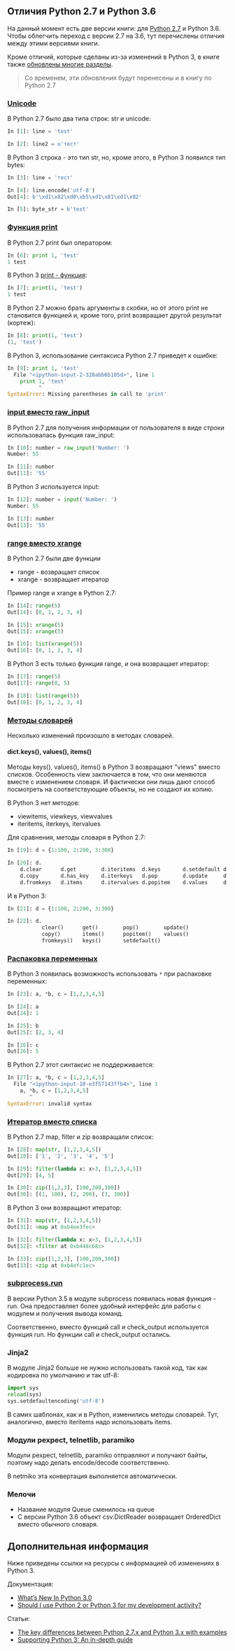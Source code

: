 ## Отличия Python 2.7 и Python 3.6

На данный момент есть две версии книги: для [Python 2.7](https://natenka.gitbooks.io/pyneng/content/v/python2.7/) и Python 3.6.
Чтобы облегчить переход с версии 2.7 на 3.6, тут перечислены отличия между этими версиями книги.

Кроме отличий, которые сделаны из-за изменений в Python 3, в книге также [обновлены многие разделы](https://natenka.github.io/pyneng/pyneng-book-updated-to-python-3.6/).

> Со временем, эти обновления будут перенесены и в книгу по Python 2.7

### [Unicode](./unicode/README.md)

В Python 2.7 было два типа строк: str и unicode:
```python
In [1]: line = 'test'

In [2]: line2 = u'тест'
```

В Python 3 строка - это тип str, но, кроме этого, в Python 3 появился тип bytes:
```python
In [3]: line = 'тест'

In [4]: line.encode('utf-8')
Out[4]: b'\xd1\x82\xd0\xb5\xd1\x81\xd1\x82'

In [5]: byte_str = b'test'
```

### [Функция print](../07_functions/useful_functions/print.md)

В Python 2.7 print был оператором:
```python
In [6]: print 1, 'test'
1 test
```

В Python 3 [print - функция](../07_functions/useful_functions/print.md):
```python
In [7]: print(1, 'test')
1 test
```

В Python 2.7 можно брать аргументы в скобки, но от этого print не становится функцией и, кроме того, print возвращает другой результат (кортеж):
```python
In [8]: print(1, 'test')
(1, 'test')
```

В Python 3, использование синтаксиса Python 2.7 приведет к ошибке:
```python
In [9]: print 1, 'test'
  File "<ipython-input-2-328abb6b105d>", line 1
    print 1, 'test'
          ^
SyntaxError: Missing parentheses in call to 'print'
```

### [input вместо raw_input](../04_basic_scripts/2_user_input.md)

В Python 2.7 для получения информации от пользователя в виде строки использовалась функция raw_input:
```python
In [10]: number = raw_input('Number: ')
Number: 55

In [11]: number
Out[11]: '55'
```

В Python 3 используется input:
```python
In [12]: number = input('Number: ')
Number: 55

In [13]: number
Out[13]: '55'
```

### [range вместо xrange](../07_functions/useful_functions/range.md)

В Python 2.7 были две функции
* range - возвращает список
* xrange - возвращает итератор

Пример range и xrange в Python 2.7:
```python
In [14]: range(5)
Out[14]: [0, 1, 2, 3, 4]

In [15]: xrange(5)
Out[15]: xrange(5)

In [16]: list(xrange(5))
Out[16]: [0, 1, 2, 3, 4]
```

В Python 3 есть только функция range, и она возвращает итератор:
```python
In [17]: range(5)
Out[17]: range(0, 5)

In [18]: list(range(5))
Out[18]: [0, 1, 2, 3, 4]
```


### [Методы словарей](../03_data_structures/6a_dict_methods.md)

Несколько изменений произошло в методах словарей.

#### dict.keys(), values(), items()

Методы keys(), values(), items() в Python 3 возвращают "views" вместо списков.
Особенность view заключается в том, что они меняются вместе с изменением словаря.
И фактически они лишь дают способ посмотреть на соответствующие объекты, но не создают их копию.

В Python 3 нет методов:
* viewitems, viewkeys, viewvalues
* iteritems, iterkeys, itervalues

Для сравнения, методы словаря в Python 2.7:
```python
In [19]: d = {1:100, 2:200, 3:300}

In [20]: d.
    d.clear      d.get        d.iteritems  d.keys       d.setdefault d.viewitems
    d.copy       d.has_key    d.iterkeys   d.pop        d.update     d.viewkeys
    d.fromkeys   d.items      d.itervalues d.popitem    d.values     d.viewvalues
```

И в Python 3:
```python
In [21]: d = {1:100, 2:200, 3:300}

In [22]: d.
           clear()      get()        pop()        update()
           copy()       items()      popitem()    values()
           fromkeys()   keys()       setdefault()
```

### [Распаковка переменных](./variable_unpacking.md)

В Python 3 появилась возможность использовать ```*``` при распаковке переменных:
```python
In [23]: a, *b, c = [1,2,3,4,5]

In [24]: a
Out[24]: 1

In [25]: b
Out[25]: [2, 3, 4]

In [26]: c
Out[26]: 5
```

В Python 2.7 этот синтаксис не поддерживается:
```python
In [27]: a, *b, c = [1,2,3,4,5]
  File "<ipython-input-10-e3f57143ffb4>", line 1
    a, *b, c = [1,2,3,4,5]
       ^
SyntaxError: invalid syntax
```

### [Итератор вместо списка](../16_additional_info/useful_functions/README.md)

В Python 2.7 map, filter и zip возвращали список:
```python
In [28]: map(str, [1,2,3,4,5])
Out[28]: ['1', '2', '3', '4', '5']

In [29]: filter(lambda x: x>3, [1,2,3,4,5])
Out[29]: [4, 5]

In [30]: zip([1,2,3], [100,200,300])
Out[30]: [(1, 100), (2, 200), (3, 300)]
```

В Python 3 они возвращают итератор:
```python
In [31]: map(str, [1,2,3,4,5])
Out[31]: <map at 0xb4ee3fec>

In [32]: filter(lambda x: x>3, [1,2,3,4,5])
Out[32]: <filter at 0xb448c68c>

In [33]: zip([1,2,3], [100,200,300])
Out[33]: <zip at 0xb4efc1ec>
```


### [subprocess.run](../08_modules/useful_modules/subprocess.md)

В версии Python 3.5 в модуле subprocess появилась новая функция - run.
Она предоставляет более удобный интерфейс для работы с модулем и получения вывода команд.

Соответственно, вместо функций call и check_output используется функция run. 
Но функции call и check_output остались.

### Jinja2

В модуле Jinja2 больше не нужно использовать такой код, так как кодировка по умолчанию и так utf-8:
```python
import sys     
reload(sys)       
sys.setdefaultencoding('utf-8')
```

В самих шаблонах, как и в Python, изменились методы словарей.
Тут, аналогично, вместо iteritems надо использовать items.

### Модули pexpect, telnetlib, paramiko

Модули pexpect, telnetlib, paramiko отправляют и получают байты, поэтому надо делать encode/decode соответственно.

В netmiko эта конвертация выполняется автоматически.

### Мелочи

* Название модуля Queue сменилось на queue
* С версии Python 3.6 объект csv.DictReader возвращает OrderedDict вместо обычного словаря.

## Дополнительная информация

Ниже приведены ссылки на ресурсы с информацией об изменениях в Python 3.

Документация:

* [What’s New In Python 3.0](https://docs.python.org/3.0/whatsnew/3.0.html)
* [Should I use Python 2 or Python 3 for my development activity?](https://wiki.python.org/moin/Python2orPython3)


Статьи:

* [The key differences between Python 2.7.x and Python 3.x with examples](http://sebastianraschka.com/Articles/2014_python_2_3_key_diff.html)
* [Supporting Python 3: An in-depth guide](http://python3porting.com/)

